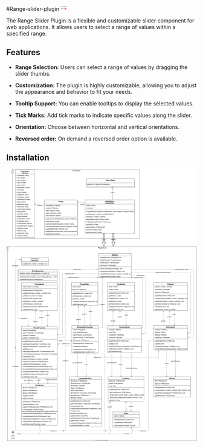 
#Range-slider-plugin ![fav](src/assets/favicons/favicon.ico)


The Range Slider Plugin is a flexible and customizable slider component for web applications. It allows users to select a range of values within a specified range. 

## Features

- **Range Selection:** Users can select a range of values by dragging the slider thumbs.
- **Customization:** The plugin is highly customizable, allowing you to adjust the appearance and behavior to fit your needs.
  
- **Tooltip Support:** You can enable tooltips to display the selected values.
- **Tick Marks:** Add tick marks to indicate specific values along the slider.
- **Orientation:** Choose between horizontal and vertical orientations.

- **Reversed order:** On demand a reversed order option is available.
## Installation


![UML](src/assets/images/UML.svg)